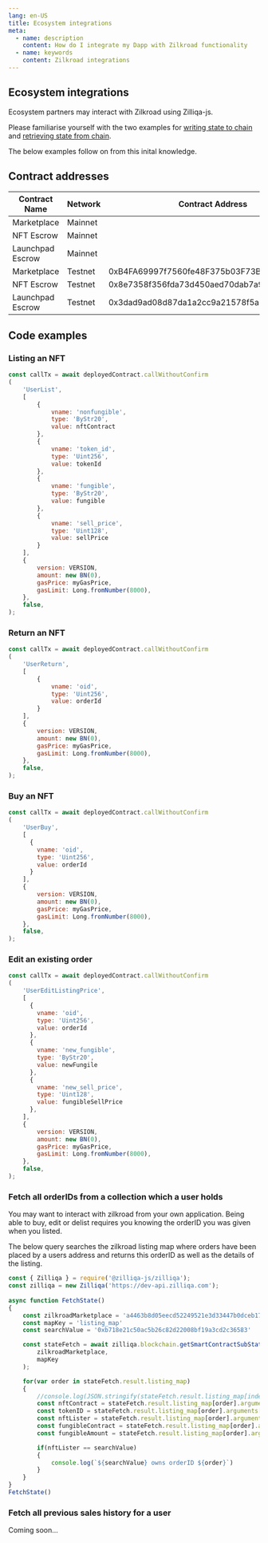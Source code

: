 ```yaml
---
lang: en-US
title: Ecosystem integrations
meta:
  - name: description
    content: How do I integrate my Dapp with Zilkroad functionality
  - name: keywords
    content: Zilkroad integrations
---
```


## Ecosystem integrations

Ecosystem partners may interact with Zilkroad using Zilliqa-js.

Please familiarise yourself with the two examples for [writing state to chain](https://github.com/Zilliqa/Zilliqa-JavaScript-Library-Examples/blob/master/node/callContract.js) and [retrieving state from chain](https://github.com/Zilliqa/Zilliqa-JavaScript-Library-Examples/blob/master/node/queryState.js).

The below examples follow on from this inital knowledge.

## Contract addresses

| Contract Name    | Network    | Contract Address                           |
|------------------|------------|--------------------------------------------|
| Marketplace      | Mainnet    |                                            |
| NFT Escrow       | Mainnet    |                                            |
| Launchpad Escrow | Mainnet    |                                            |
| Marketplace      | Testnet    | 0xB4FA69997f7560fe48F375b03F73B8774cB3BF5A |
| NFT Escrow       | Testnet    | 0x8e7358f356fda73d450aed70dab7a93708b75650 |
| Launchpad Escrow | Testnet    | 0x3dad9ad08d87da1a2cc9a21578f5abb7023164fc |

## Code examples

### Listing an NFT

```js
const callTx = await deployedContract.callWithoutConfirm
(
    'UserList',
    [
        {
            vname: 'nonfungible',
            type: 'ByStr20',
            value: nftContract
        },
        {
            vname: 'token_id',
            type: 'Uint256',
            value: tokenId
        },
        {
            vname: 'fungible',
            type: 'ByStr20',
            value: fungible
        },
        {
            vname: 'sell_price',
            type: 'Uint128',
            value: sellPrice
        }
    ],
    {
        version: VERSION,
        amount: new BN(0),
        gasPrice: myGasPrice,
        gasLimit: Long.fromNumber(8000),
    },
    false,
);
```

### Return an NFT

```js
const callTx = await deployedContract.callWithoutConfirm
(
    'UserReturn',
    [
        {
            vname: 'oid',
            type: 'Uint256',
            value: orderId
        }
    ],
    {
        version: VERSION,
        amount: new BN(0),
        gasPrice: myGasPrice,
        gasLimit: Long.fromNumber(8000),
    },
    false,
);
```

### Buy an NFT

```js
const callTx = await deployedContract.callWithoutConfirm
(
    'UserBuy',
    [
      {
        vname: 'oid',
        type: 'Uint256',
        value: orderId
      }
    ],
    {
        version: VERSION,
        amount: new BN(0),
        gasPrice: myGasPrice,
        gasLimit: Long.fromNumber(8000),
    },
    false,
);
```

### Edit an existing order

```js
const callTx = await deployedContract.callWithoutConfirm
(
    'UserEditListingPrice',
    [
      {
        vname: 'oid',
        type: 'Uint256',
        value: orderId
      },
      {
        vname: 'new_fungible',
        type: 'ByStr20',
        value: newFungile
      },
      {
        vname: 'new_sell_price',
        type: 'Uint128',
        value: fungibleSellPrice
      },
    ],
    {
        version: VERSION,
        amount: new BN(0),
        gasPrice: myGasPrice,
        gasLimit: Long.fromNumber(8000),
    },
    false,
);
```

### Fetch all orderIDs from a collection which a user holds

You may want to interact with zilkroad from your own application. Being able to buy, edit or delist requires you knowing the orderID you was given when you listed.

The below query searches the zilkroad listing map where orders have been placed by a users address and returns this orderID as well as the details of the listing.

```js
const { Zilliqa } = require('@zilliqa-js/zilliqa');
const zilliqa = new Zilliqa('https://dev-api.zilliqa.com');
 
async function FetchState() 
{
    const zilkroadMarketplace = 'a4463b8d05eecd52249521e3d33447b0dceb17fb'
    const mapKey = 'listing_map'
    const searchValue = '0xb718e21c50ac5b26c82d22008bf19a3cd2c36583'

    const stateFetch = await zilliqa.blockchain.getSmartContractSubState(
        zilkroadMarketplace,
        mapKey
    );

    for(var order in stateFetch.result.listing_map)
    {
        //console.log(JSON.stringify(stateFetch.result.listing_map[index], null, 2))
        const nftContract = stateFetch.result.listing_map[order].arguments[0].arguments[0]
        const tokenID = stateFetch.result.listing_map[order].arguments[0].arguments[1]
        const nftLister = stateFetch.result.listing_map[order].arguments[1].arguments[0]
        const fungibleContract = stateFetch.result.listing_map[order].arguments[1].arguments[1]
        const fungibleAmount = stateFetch.result.listing_map[order].arguments[1].arguments[2]

        if(nftLister == searchValue)
        {
            console.log(`${searchValue} owns orderID ${order}`)
        }
    }
}
FetchState()
```

### Fetch all previous sales history for a user

Coming soon...
